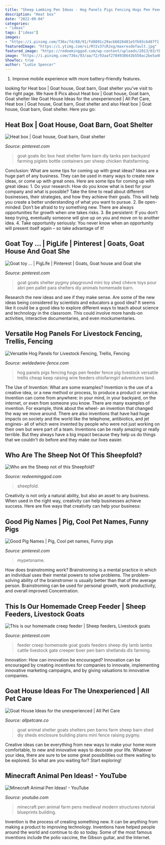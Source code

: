 ```yaml
---
title: "Sheep Lambing Pen Ideas - Hog Panels Pigs Fencing Hogs Pen Feeder Fence Pig Livestock Versatile Trellis Cheap Keep Raising Wire Feeders Ohiofarmgirl Adventures Land"
description: "Heat box"
date: "2022-09-04"
categories:
- "ideas"
tags: ["ideas"]
images:
- "https://i.pinimg.com/736x/fd/88/91/fd8891c29ac66026401e5fb93cb487f1.jpg"
featuredImage: "https://i.ytimg.com/vi/RY2v37cRJxg/maxresdefault.jpg"
featured_image: "https://redeeminggod.com/wp-content/uploads/2013/03/the-sheepfold.jpg"
image: "https://i.pinimg.com/736x/93/aa/f2/93aaf2784938643b550ac2be5a4b02d9.jpg"
ShowToc: true
author: "Ludie Spencer"
---
```



1. Improve mobile experience with more battery-friendly features.

	

		
looking for Heat box | Goat house, Goat barn, Goat shelter you've visit to the right page. We have 8 Pics about Heat box | Goat house, Goat barn, Goat shelter like Goat House Ideas for the unexperienced | All Pet Care, Heat box | Goat house, Goat barn, Goat shelter and also Heat box | Goat house, Goat barn, Goat shelter. Here you go:
		
    
## Heat Box | Goat House, Goat Barn, Goat Shelter

<img loading=lazy src="https://i.pinimg.com/736x/57/7d/72/577d728af211b2594dc165cf7cdf13ca.jpg" onerror="this.onerror=null;this.src='https://tse1.mm.bing.net/th?id=OIP.ZBaD3a2daVMup30zgsA7wgAAAA&amp;pid=15.1';" alt="Heat box | Goat house, Goat barn, Goat shelter">

_Source: pinterest.com_

>goat goats ibc box heat shelter farm barn diy tanks pen backyard farming piglets bottle containers per sheep chicken thatsfarming. 

	

Conclusion: What are some tips for coming up with great ideas?
Ideas are a huge part of any business. They can be used in many ways to create new ideas, or come up with great ones. Here are some tips for coming up with great ideas: 1. Do your research: How do you know what is best for your company and what is possible? Take the time to read about different businesses, their strategies, and how they achieve their goals. This will help you create a better understanding of what you want to pursue. 2. Be open-minded: Don’t be afraid to try something new. There are always opportunities for growth when one takes risks. 3. Be persistent: If you don’t keep trying, eventually someone will give up on you and move on to another idea. 4. Take opportunity seriously: You never know when an opportunity will present itself again – so take advantage of it! 
    
## Goat Toy … | PigLife | Pinterest | Goats, Goat House And Goat She

<img loading=lazy src="https://i.pinimg.com/736x/fd/88/91/fd8891c29ac66026401e5fb93cb487f1.jpg" onerror="this.onerror=null;this.src='https://tse2.mm.bing.net/th?id=OIP.kSF-BTcEUDSUMRJDpTsHUQHaJ4&amp;pid=15.1';" alt="Goat toy … | PigLife | Pinterest | Goats, Goat house and Goat she">

_Source: pinterest.com_

>goat goats shelter pygmy playground mini toy shed chèvre toys pour abri pen pallet para shelters diy animals homemade barn. 

	

Research the new ideas and see if they make sense.
Are some of the new ideas being considered by scientists and educators a good idea? It seems like it could be a good idea to explore different ways to teach about science and technology in the classroom. This could involve more hands-on activities, interactive documentaries, and even mockumentaries.

    
## Versatile Hog Panels For Livestock Fencing, Trellis, Fencing

<img loading=lazy src="https://www.weldedwire-fence.com/img/hog-panels.jpg" onerror="this.onerror=null;this.src='https://tse2.mm.bing.net/th?id=OIP.EYG06rWpe6vkBJ9dbrFk_QAAAA&amp;pid=15.1';" alt="Versatile Hog Panels for Livestock Fencing, Trellis, Fencing">

_Source: weldedwire-fence.com_

>hog panels pigs fencing hogs pen feeder fence pig livestock versatile trellis cheap keep raising wire feeders ohiofarmgirl adventures land. 

	

The Use of Invention: What are some examples?
Invention is the use of a creative idea, or a new method or process, to produce a product or service. Invention can come from anywhere: in your mind, in your backyard, on the internet, or even from someone you know. 
There are many examples of invention. For example, think about the wheel- an invention that changed the way we move around. There are also inventions that have had huge impacts on society and the world like the telephone, antibiotics, and jet engines- all of which were invented by people who were not just working on their own but were part of a team. 
Inventions can be really amazing or really terrible. But they always have a big impact because they help us do things that we couldn't do before and they make our lives easier.

    
## Who Are The Sheep Not Of This Sheepfold?

<img loading=lazy src="https://redeeminggod.com/wp-content/uploads/2013/03/the-sheepfold.jpg" onerror="this.onerror=null;this.src='https://tse3.mm.bing.net/th?id=OIP.2mWdOO8M3SSph0tn9-OjJwHaFg&amp;pid=15.1';" alt="Who are the Sheep not of this Sheepfold?">

_Source: redeeminggod.com_

>sheepfold. 

	

Creativity is not only a natural ability, but also an asset to any business. When used in the right way, creativity can help businesses achieve success. Here are five ways that creativity can help your business: 

    
## Good Pig Names | Pig, Cool Pet Names, Funny Pigs

<img loading=lazy src="https://i.pinimg.com/736x/93/aa/f2/93aaf2784938643b550ac2be5a4b02d9.jpg" onerror="this.onerror=null;this.src='https://tse4.mm.bing.net/th?id=OIP.v3q_TzoLDcqV0EjqqRyYsgHaLG&amp;pid=15.1';" alt="Good Pig Names | Pig, Cool pet names, Funny pigs">

_Source: pinterest.com_

>mypetsname. 

	

How does brainstroming work?
Brainstroming is a mental practice in which an individual uses their mental powers to solve problems. The problem-solving ability of the brainstromer is usually better than that of the average person. Brainstroming can be used for personal growth, work productivity, and overall improved Concentration.

    
## This Is Our Homemade Creep Feeder | Sheep Feeders, Livestock Goats

<img loading=lazy src="https://i.pinimg.com/736x/94/82/2f/94822f0cad9a03fb942e77cb72e916d5--goat-ideas-boer-goats.jpg" onerror="this.onerror=null;this.src='https://tse1.mm.bing.net/th?id=OIP.lTdIgzIhooFz2t04yoA0rwHaFi&amp;pid=15.1';" alt="This is our homemade creep feeder | Sheep feeders, Livestock goats">

_Source: pinterest.com_

>feeder creep homemade goat goats feeders sheep diy lamb lambs cattle livestock gate creeper boer pen barn shetlands dls farming. 

	

Innovation: How can innovation be encouraged?
Innovation can be encouraged by creating incentives for companies to innovate, implementing innovative marketing campaigns, and by giving valuations to innovative companies.

    
## Goat House Ideas For The Unexperienced | All Pet Care

<img loading=lazy src="https://allpetcare.co/wp-content/uploads/2020/01/Goat-House-Ideas-12.jpg" onerror="this.onerror=null;this.src='https://tse1.mm.bing.net/th?id=OIP.ZoRWv1_r0AkVkE9JmZfMtwHaFj&amp;pid=15.1';" alt="Goat House Ideas for the unexperienced | All Pet Care">

_Source: allpetcare.co_

>goat animal shelter goats shelters pen barns farm sheep barn shed diy sheds enclosure building plans mini fence raising pygmy. 

	

Creative ideas can be everything from new ways to make your home more comfortable, to new and innovative ways to decorate your life. Whatever your idea, there are sure to be some great possibilities out there waiting to be explored. So what are you waiting for? Start exploring!

    
## Minecraft Animal Pen Ideas! - YouTube

<img loading=lazy src="https://i.ytimg.com/vi/RY2v37cRJxg/maxresdefault.jpg" onerror="this.onerror=null;this.src='https://tse3.mm.bing.net/th?id=OIP.uvLPbqnMIDQVKRmLgT8IMAHaEK&amp;pid=15.1';" alt="Minecraft Animal Pen Ideas! - YouTube">

_Source: youtube.com_

>minecraft pen animal farm pens medieval modern structures tutorial blueprints building. 

	

Invention is the process of creating something new. It can be anything from making a product to improving technology. Inventions have helped people around the world and continue to do so today. Some of the most famous inventions include the polio vaccine, the Gibson guitar, and the Internet.

